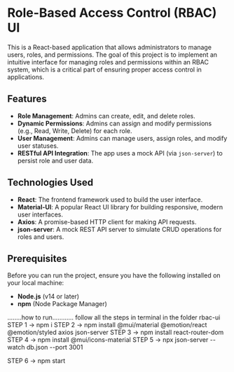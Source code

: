 # Role-Based Access Control (RBAC) UI

This is a React-based application that allows administrators to manage users, roles, and permissions. The goal of this project is to implement an intuitive interface for managing roles and permissions within an RBAC system, which is a critical part of ensuring proper access control in applications.

## Features

- **Role Management**: Admins can create, edit, and delete roles.
- **Dynamic Permissions**: Admins can assign and modify permissions (e.g., Read, Write, Delete) for each role.
- **User Management**: Admins can manage users, assign roles, and modify user statuses.
- **RESTful API Integration**: The app uses a mock API (via `json-server`) to persist role and user data.

## Technologies Used

- **React**: The frontend framework used to build the user interface.
- **Material-UI**: A popular React UI library for building responsive, modern user interfaces.
- **Axios**: A promise-based HTTP client for making API requests.
- **json-server**: A mock REST API server to simulate CRUD operations for roles and users.

## Prerequisites

Before you can run the project, ensure you have the following installed on your local machine:

- **Node.js** (v14 or later)
- **npm** (Node Package Manager)


........how to run............
follow all the steps in terminal
in the folder rbac-ui
 STEP 1 ->    npm i   <!-- to install node modules -->
 STEP 2 -> npm install @mui/material @emotion/react @emotion/styled axios json-server
 STEP 3 -> npm install react-router-dom <!--THIS INSTALL REACT ROUTER DOM-->
 STEP 4 -> npm install @mui/icons-material  <!--THIS INSTALL ICON-->
 STEP 5 ->  npx json-server --watch db.json --port 3001   <!--to start json server-->
 <!-- IN NEW TERMINAL -->
 STEP 6 -> npm start
